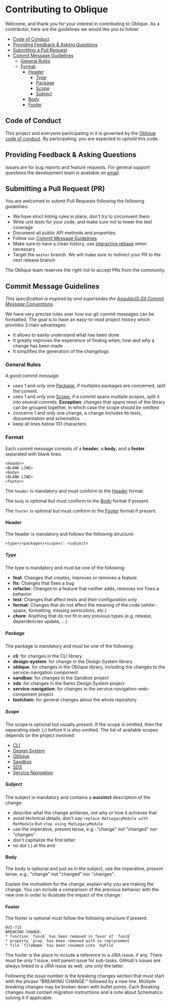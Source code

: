 # Contributing to Oblique

Welcome, and thank you for your interest in contributing to Oblique.
As a contributor, here are the guidelines we would like you to follow:

- [Code of Conduct](#coc)
- [Providing Feedback & Asking Questions](#feedback)
- [Submitting a Pull Request](#pr)
- [Commit Message Guidelines](#commit)
  - [General Rules](#general)
  - [Format](#format)
    - [Header](#header)
      - [Type](#type)
      - [Package](#package)
      - [Scope](#scope)
      - [Subject](#subject)
    - [Body](#body)
    - [Footer](#footer)

## <a name="coc"></a> Code of Conduct

This project and everyone participating in it is governed by the [Oblique code of conduct](CODE_OF_CONDUCT.md). By
participating, you are expected to uphold this code.

## <a name="feedback"></a> Providing Feedback & Asking Questions

Issues are for bug reports and feature requests. For general support questions the development team is available on
[email](mailto:oblique@bit.admin.ch).

## <a name="pr"></a> Submitting a Pull Request (PR)

You are welcomed to submit Pull Requests following the following guidelines:

- We have strict linting rules in place, don't try to circumvent them
- Write unit tests for your code, and make sure not to lower the test coverage
- Document all public API methods and properties
- Follow our [Commit Message Guidelines](#commit)
- Make sure to have a clean history, use [interactive rebase](https://git-scm.com/docs/git-rebase#_interactive_mode) when necessary
- Target the `master` branch. We will make sure to redirect your PR to the next release branch

The Oblique team reserves the right not to accept PRs from the community.

## <a name="commit"></a> Commit Message Guidelines

_This specification is inspired by and supersedes the [AngularJS Git Commit Message Conventions](https://docs.google.com/document/d/1QrDFcIiPjSLDn3EL15IJygNPiHORgU1_OOAqWjiDU5Y/edit#)._

We have very precise rules over how our git commit messages can be formatted. The goal is to have an easy-to-read
project history which provides 3 main advantages:

- It allows to easily understand what has been done
- It greatly improves the experience of finding when, how and why a change has been made
- It simplifies the generation of the changelogs

### <a name="general"></a> General Rules

A good commit message:

- uses 1 and only one [Package](#package), if multiples packages are concerned, split the commit.
- uses 1 and only one [Scope](#scope), if a commit spans multiple scopes, split it into several commits. **Exception**: changes that spans most of the library can be grouped together, in which case the scope should be omitted
- concerns 1 and only one change, a change includes its tests, documentation and schematics
- keep all lines below 101 characters

### <a name="format"></a> Format

Each commit message consists of a **header**, a **body**, and a **footer** separated with blank lines.

```
<header>
<BLANK LINE>
<body>
<BLANK LINE>
<footer>
```

The `header` is mandatory and must conform to the [Header](#header) format.

The `body` is optional but must conform to the [Body](#body) format if present.

The `footer` is optional but must conform to the [Footer](#footer) format if present.

#### <a name="header"></a> Header

The header is mandatory and follows the following structure:

```
<type>(<package>/<scope>): <subject>
```

##### <a name="type"></a> Type

The type is mandatory and must be one of the following:

- **feat**: Changes that creates, improves or removes a feature
- **fix**: Changes that fixes a bug
- **refactor**: Changes to a feature that neither adds, removes nor fixes a behavior
- **test**: Changes that affect tests and their configuration only
- **format**: Changes that do not affect the meaning of the code (white-space, formatting, missing semicolons, etc.)
- **chore**: Anything that do not fit in any previous types (e.g. release, dependencies update, ...)

##### <a name="package"></a> Package

The package is mandatory and must be one of the following:

- **cli**: for changes in the CLI library
- **design-system**: for change in the Design System library
- **oblique**: for changes in the Oblique library, including the changes to the service-navigation component
- **sandbox**: for changes in the Sandbox project
- **sds**: for changes in the Swiss Design System project
- **service-navigation**: for changes in the service-navigation-web-component project
- **toolchain**: for general changes about the whole repository

##### <a name="scope"></a> Scope

The scope is optional but usually present. If the scope is omitted, then the separating slash (`/`) before it is also
omitted. The list of available scopes depends on the project involved:

- [CLI](projects/cli/CONTRIBUTING.md)
- [Design System](projects/design-system/CONTRIBUTING.md)
- [Oblique](projects/oblique/CONTRIBUTING.md)
- [Sandbox](projects/sandbox/CONTRIBUTING.md)
- [SDS](projects/sds/CONTRIBUTING.md)
- [Service Navigation](projects/service-navigation-web-component/CONTRIBUTING.md)

##### <a name="subject"></a> Subject

The subject is mandatory and contains a **succinct** description of the change:

- describe what the change achieves, not why or how it achieves that
- avoid technical details, don't say `replace MatLegacyModule with MatModule` but `stop using MatLegacyModule`
- use the imperative, present tense, e.g.: "change" not "changed" nor "changes"
- don't capitalize the first letter
- no dot (.) at the end

#### <a name="body"></a> Body

The body is optional and just as in the subject, use the imperative, present tense, e.g.: "change" not "changed" nor "changes".

Explain the motivation for the change, explain _why_ you are making the change.
You can include a comparison of the previous behavior with the new one in order to illustrate the impact of the change.

#### <a name="footer"></a> Footer

The footer is optional must follow the following structure if present:

```
OUI-715
BREAKING CHANGE:
* function `funcA` has been removed in favor of `funcB`
* property `prop` has been removed with no replacement
* file `fileName` has been renamed into `myFile`
```

The footer is the place to include a reference to a JIRA issue, if any. There must be only 1 issue, omit parent issue
for sub-tasks. GitHub's issues are always linked to a JIRA issue as well, une only the latter.

Following the issue number is the breaking changes section that must start with the phrase "BREAKING CHANGE:"
followed by a new line. Multiple breaking changes may be broken down with bullet points. Each Breaking changes must
contain migration instructions and a note about Schematics solving it if applicable.
